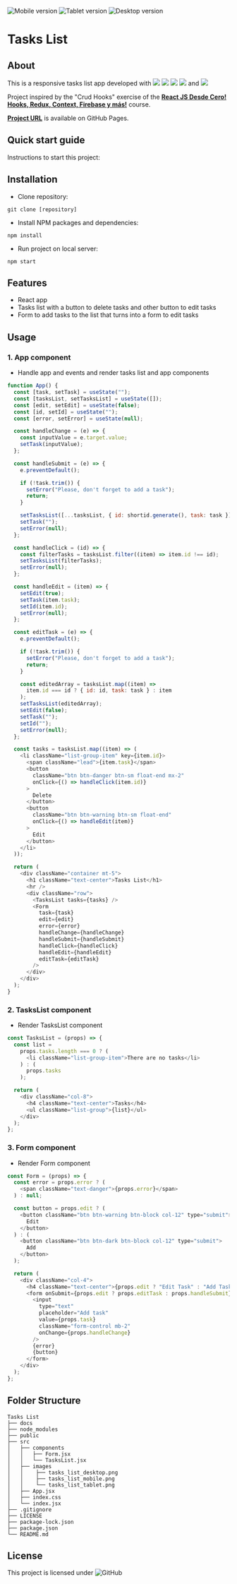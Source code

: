 ![Mobile version](./src/images/tasks_list_mobile.png) ![Tablet version](./src/images/tasks_list_tablet.png) ![Desktop version](./src/images/tasks_list_desktop.png)

# **Tasks List**

## **About**

This is a responsive tasks list app developed with [<img src = "https://img.shields.io/badge/-HTML5-E34F26?style=for-the-badge&logo=html5&logoColor=white">](https://html.spec.whatwg.org/) [<img src = "https://img.shields.io/badge/-CSS3-1572B6?style=for-the-badge&logo=css3&logoColor=white">](https://www.w3.org/Style/CSS/) [<img src="https://img.shields.io/badge/-Bootstrap-7952B3?style=for-the-badge&logo=bootstrap&logoColor=ffffff">](https://getbootstrap.com/) [<img src = "https://img.shields.io/badge/-JavaScript-F7DF1E?style=for-the-badge&logo=javascript&logoColor=black">](https://www.ecma-international.org/ecma-262/) and [<img src = "https://img.shields.io/badge/-React-61DAFB?style=for-the-badge&logo=react&logoColor=black">](https://es.reactjs.org/)

Project inspired by the "Crud Hooks" exercise of the [**React JS Desde Cero! Hooks, Redux, Context, Firebase y más!**](https://www.udemy.com/course/curso-react-js/) course.

**[Project URL](https://anaguerraabaroa.github.io/tasks-list/)** is available on GitHub Pages.

## **Quick start guide**

Instructions to start this project:

## Installation

- Clone repository:

```
git clone [repository]
```

- Install NPM packages and dependencies:

```
npm install
```

- Run project on local server:

```
npm start
```

## **Features**

- React app
- Tasks list with a button to delete tasks and other button to edit tasks
- Form to add tasks to the list that turns into a form to edit tasks

## **Usage**

### **1. App component**

- Handle app and events and render tasks list and app components

```javascript
function App() {
  const [task, setTask] = useState("");
  const [tasksList, setTasksList] = useState([]);
  const [edit, setEdit] = useState(false);
  const [id, setId] = useState("");
  const [error, setError] = useState(null);

  const handleChange = (e) => {
    const inputValue = e.target.value;
    setTask(inputValue);
  };

  const handleSubmit = (e) => {
    e.preventDefault();

    if (!task.trim()) {
      setError("Please, don't forget to add a task");
      return;
    }

    setTasksList([...tasksList, { id: shortid.generate(), task: task }]);
    setTask("");
    setError(null);
  };

  const handleClick = (id) => {
    const filterTasks = tasksList.filter((item) => item.id !== id);
    setTasksList(filterTasks);
    setError(null);
  };

  const handleEdit = (item) => {
    setEdit(true);
    setTask(item.task);
    setId(item.id);
    setError(null);
  };

  const editTask = (e) => {
    e.preventDefault();

    if (!task.trim()) {
      setError("Please, don't forget to add a task");
      return;
    }

    const editedArray = tasksList.map((item) =>
      item.id === id ? { id: id, task: task } : item
    );
    setTasksList(editedArray);
    setEdit(false);
    setTask("");
    setId("");
    setError(null);
  };

  const tasks = tasksList.map((item) => (
    <li className="list-group-item" key={item.id}>
      <span className="lead">{item.task}</span>
      <button
        className="btn btn-danger btn-sm float-end mx-2"
        onClick={() => handleClick(item.id)}
      >
        Delete
      </button>
      <button
        className="btn btn-warning btn-sm float-end"
        onClick={() => handleEdit(item)}
      >
        Edit
      </button>
    </li>
  ));

  return (
    <div className="container mt-5">
      <h1 className="text-center">Tasks List</h1>
      <hr />
      <div className="row">
        <TasksList tasks={tasks} />
        <Form
          task={task}
          edit={edit}
          error={error}
          handleChange={handleChange}
          handleSubmit={handleSubmit}
          handleClick={handleClick}
          handleEdit={handleEdit}
          editTask={editTask}
        />
      </div>
    </div>
  );
}
```

### **2. TasksList component**

- Render TasksList component

```javascript
const TasksList = (props) => {
  const list =
    props.tasks.length === 0 ? (
      <li className="list-group-item">There are no tasks</li>
    ) : (
      props.tasks
    );

  return (
    <div className="col-8">
      <h4 className="text-center">Tasks</h4>
      <ul className="list-group">{list}</ul>
    </div>
  );
};
```

### **3. Form component**

- Render Form component

```javascript
const Form = (props) => {
  const error = props.error ? (
    <span className="text-danger">{props.error}</span>
  ) : null;

  const button = props.edit ? (
    <button className="btn btn-warning btn-block col-12" type="submit">
      Edit
    </button>
  ) : (
    <button className="btn btn-dark btn-block col-12" type="submit">
      Add
    </button>
  );

  return (
    <div className="col-4">
      <h4 className="text-center">{props.edit ? "Edit Task" : "Add Task"}</h4>
      <form onSubmit={props.edit ? props.editTask : props.handleSubmit}>
        <input
          type="text"
          placeholder="Add task"
          value={props.task}
          className="form-control mb-2"
          onChange={props.handleChange}
        />
        {error}
        {button}
      </form>
    </div>
  );
};
```

## **Folder Structure**

```
Tasks List
├── docs
├── node_modules
├── public
├── src
│   ├── components
│   │   ├── Form.jsx
│   │   └── TasksList.jsx
│   ├── images
│   │    ├── tasks_list_desktop.png
│   │    ├── tasks_list_mobile.png
│   │    └── tasks_list_tablet.png
│   ├── App.jsx
│   ├── index.css
│   └── index.jsx
├── .gitignore
├── LICENSE
├── package-lock.json
├── package.json
└── README.md
```

## **License**

This project is licensed under ![GitHub](https://img.shields.io/github/license/anaguerraabaroa/random-number?label=License&logo=MIT&style=for-the-badge)
